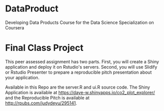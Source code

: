 # DataProduct
Developing Data Products Course for the Data Science Specialization on Coursera

# Final Class Project

This peer assessed assignment has two parts. First, you will create a Shiny application and deploy it on Rstudio's servers. Second, you will use Slidify or Rstudio Presenter to prepare a reproducible pitch presentation about your application.

Available in this Repo are the server.R and ui.R source code. The Shiny Application is available at <https://daye-w.shinyapps.io/co2_plot_explorer/> and the Reproducible Pitch is available at <http://rpubs.com/judydeyu/295141>.

